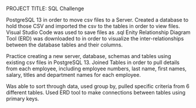 PROJECT TITLE: SQL Challenge

PostgreSQL 13 in order to move csv files to a Server. Created a database to hold those CSV and imported the csv to the tables in order to view files.
Visual Studio Code was used to save files as .sql 
Enity Relationship Diagram Tool (ERD) was downloaded to in order to visualize the inter-relationships between the database tables and their columns.

Practice creating a new server, database, schemas and tables using existing csv files in PostgreSQL 13. 
Joined Tables in order to pull details from each employee, including employee numbers, last name, first names, salary, titles and department names for each employee.

Was able to sort through data, used group by, pulled specific criteria from 6 different tables. Used ERD tool to make connections between tables using primary keys. 


